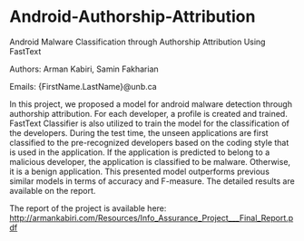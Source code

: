 # Android-Authorship-Attribution
Android Malware Classification through Authorship Attribution Using FastText

Authors: Arman Kabiri, Samin Fakharian

Emails: {FirstName.LastName}@unb.ca

In this project, we proposed a model for android malware detection through authorship attribution. For each developer, a profile is created and trained. FastText Classifier is also utilized to train the model for the classification of the developers. During the test time, the unseen applications are first classified to the pre-recognized developers based on the coding style that is used in the application. If the application is predicted to belong to a malicious developer, the application is classified to be malware. Otherwise, it is a benign application. This presented model outperforms previous similar models in terms of accuracy and F-measure. The detailed results are available on the report.

The report of the project is available here: http://armankabiri.com/Resources/Info_Assurance_Project___Final_Report.pdf
